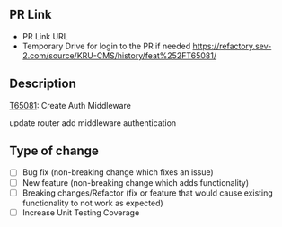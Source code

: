 ## PR Link
- PR Link URL
- Temporary Drive for login to the PR if needed
https://refactory.sev-2.com/source/KRU-CMS/history/feat%252FT65081/

## Description
<!-- Please include a summary of the change and which issue is fixed. Please also include relevant motivation and context. List any dependencies that are required for this change. -->

[T65081](https://refactory.sev-2.com/T65081): Create Auth Middleware

<!-- Explain your changes here:  -->
update router
add middleware authentication

## Type of change
<!-- Please checks [x] only to options that are relevant. -->

- [ ] Bug fix (non-breaking change which fixes an issue)
- [ ] New feature (non-breaking change which adds functionality)
- [ ] Breaking changes/Refactor (fix or feature that would cause existing functionality to not work as expected)
- [ ] Increase Unit Testing Coverage